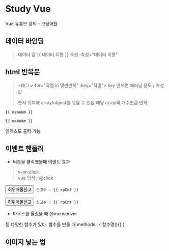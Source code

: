 # Study Vue

Vue 유튜브 강의 - 코딩애플


## 데이터 바인딩
 >데이터 값   {{ 데이터 이름 }}
 >속성         :속성="데이터 이름"


## html 반복문
> <태그 v-for="작명 in 몇번반복" :key="작명">
> key 안쓰면 에러남 용도 / 속성 값
>
> 숫자 위치에 array/object를 넣을 수 있음
> 해당 array의 개수만큼 반복

<pre><code><a v-for="menuNm in menu" :key="menuNm">{{ menuNm }}</a></code></pre>

<pre><code><a v-for="(menuNm, i) in menu" :key="i">{{ menuNm }}</a></code></pre>

인덱스도 출력 가능


## 이벤트 핸들러
- 버튼을 클릭했을때 이벤트 효과
> v-on:click   
>vue 방식 : @click

<pre><code><button @click="rpCnt++">허위매물신고</button> <span>신고수 : {{ rpCnt }}</span></code></pre>
<pre><code><button @click="rpCnt += 1">허위매물신고</button> <span>신고수 : {{ rpCnt }}</span></code></pre>

- 마우스를 올렸을 때
@mouseover

등 다양한 함수가 있다.
함수를 만들 때  methods : { 함수명(){} }


## 이미지 넣는 법